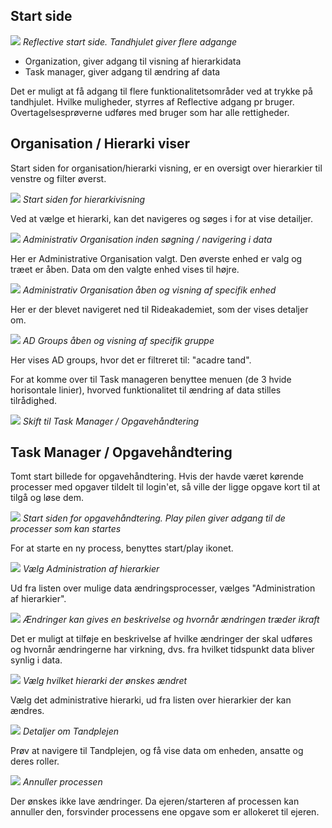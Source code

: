 ## Start side

![](./landing.png)
*Reflective start side. Tandhjulet giver flere adgange*

 - Organization, giver adgang til visning af hierarkidata
 - Task manager, giver adgang til ændring af data

Det er muligt at få adgang til flere funktionalitetsområder ved at trykke på
tandhjulet. Hvilke muligheder, styrres af Reflective adgang pr bruger.
Overtagelsesprøverne udføres med bruger som har alle rettigheder.

## Organisation / Hierarki viser

Start siden for organisation/hierarki visning, er en oversigt over hierarkier
til venstre og filter øverst.

![](./hier1.png)
*Start siden for hierarkivisning*

Ved at vælge et hierarki, kan det navigeres og søges i for at vise detailjer.

![](./hier2.png)
*Administrativ Organisation inden søgning / navigering i data*

Her er Administrative Organisation valgt. Den øverste enhed er valg og træet er
åben. Data om den valgte enhed vises til højre.

![](./hier3.png)
*Administrativ Organisation åben og visning af specifik enhed*

Her er der blevet navigeret ned til Rideakademiet, som der vises detaljer om.

![](./hier4.png)
*AD Groups åben og visning af specifik gruppe*

Her vises AD groups, hvor det er filtreret til: "acadre tand".

For at komme over til Task manageren benyttee menuen (de 3 hvide horisontale
linier), hvorved funktionalitet til ændring af data stilles tilrådighed.

![](./app-menu.png)
*Skift til Task Manager / Opgavehåndtering*

## Task Manager / Opgavehåndtering

Tomt start billede for opgavehåndtering. Hvis der havde været kørende processer
med opgaver tildelt til login'et, så ville der ligge opgave kort til at tilgå
og løse dem.

![](./task-arrow.png)
*Start siden for opgavehåndtering. Play pilen giver adgang til de processer som kan startes*

For at starte en ny process, benyttes start/play ikonet.

![](./task-unit-admin.png)
*Vælg Administration af hierarkier*

Ud fra listen over mulige data ændringsprocesser, vælges "Administration af
hierarkier".

![](./task-valid-time.png)
*Ændringer kan gives en beskrivelse og hvornår ændringen træder ikraft*

Det er muligt at tilføje en beskrivelse af hvilke ændringer der skal udføres og
hvornår ændringerne har virkning, dvs. fra hvilket tidspunkt data bliver synlig
i data.

![](./task-hier.png)
*Vælg hvilket hierarki der ønskes ændret*

Vælg det administrative hierarki, ud fra listen over hierarkier der kan ændres.

![](./task-details.png)
*Detaljer om Tandplejen*

Prøv at navigere til Tandplejen, og få vise data om enheden, ansatte og deres
roller.

![](./task-annuller.png)
*Annuller processen*

Der ønskes ikke lave ændringer. Da ejeren/starteren af processen kan annuller
den, forsvinder processens ene opgave som er allokeret til ejeren.
